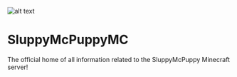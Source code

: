 ![alt text](https://i.imgur.com/bSTHZ11.png "Banner")

# SluppyMcPuppyMC
The official home of all information related to the SluppyMcPuppy Minecraft server!

